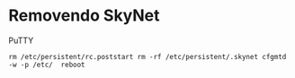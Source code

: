 # Removendo SkyNet

PuTTY
```
rm /etc/persistent/rc.poststart rm -rf /etc/persistent/.skynet cfgmtd -w -p /etc/  reboot 
```

